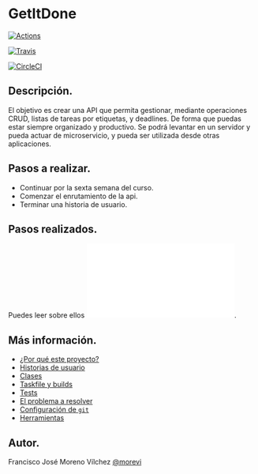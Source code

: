 # GetItDone
[![Actions](https://github.com/morevi/GetItDone/workflows/Docker%20Build/badge.svg?branch=master)](https://github.com/morevi/GetItDone/actions?query=workflow%3Adocker-build)

[![Travis](https://travis-ci.com/morevi/GetItDone.svg?branch=master)](https://travis-ci.com/morevi/GetItDone)

[![CircleCI](https://circleci.com/gh/morevi/GetItDone.svg?style=svg)](https://app.circleci.com/pipelines/github/morevi/GetItDone?branch=circleci-project-setup)

## Descripción.
El objetivo es crear una API que permita gestionar, mediante operaciones CRUD, listas de tareas por etiquetas, y deadlines. De forma que puedas estar siempre organizado y productivo. Se podrá levantar en un servidor y pueda actuar de microservicio, y pueda ser utilizada desde otras aplicaciones.

## Pasos a realizar.
 - Continuar por la sexta semana del curso.
 - Comenzar el enrutamiento de la api.
 - Terminar una historia de usuario.

## Pasos realizados.
Puedes leer sobre ellos ![aqui](docs/pasos.md).

## Más información.
 - [¿Por qué este proyecto?](docs/why.md)
 - [Historias de usuario](docs/hu.md)
 - [Clases](docs/classes.md)
 - [Taskfile y builds](docs/builds.md)
 - [Tests](docs/tests.md)
 - [El problema a resolver](docs/problemDescription.md)
 - [Configuración de `git`](docs/git.md)
 - [Herramientas](docs/tools.md)

## Autor.
Francisco José Moreno Vílchez [@morevi](https://github.com/morevi)

